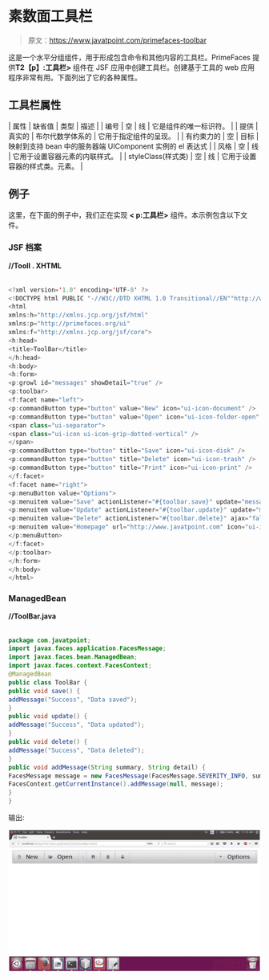 # 素数面工具栏

> 原文：<https://www.javatpoint.com/primefaces-toolbar>

这是一个水平分组组件，用于形成包含命令和其他内容的工具栏。PrimeFaces 提供**T2【p】:工具栏>** 组件在 JSF 应用中创建工具栏。创建基于工具的 web 应用程序非常有用。下面列出了它的各种属性。

## 工具栏属性

| 属性 | 缺省值 | 类型 | 描述 |
| 编号 | 空 | 线 | 它是组件的唯一标识符。 |
| 提供 | 真实的 | 布尔代数学体系的 | 它用于指定组件的呈现。 |
| 有约束力的 | 空 | 目标 | 映射到支持 bean 中的服务器端 UIComponent 实例的 el 表达式 |
| 风格 | 空 | 线 | 它用于设置容器元素的内联样式。 |
| styleClass(样式类) | 空 | 线 | 它用于设置容器的样式类。元素。 |

## 例子

这里，在下面的例子中，我们正在实现 **< p:工具栏>** 组件。本示例包含以下文件。

### JSF 档案

**//Tooll . XHTML**

```java

<?xml version='1.0' encoding='UTF-8' ?>
<!DOCTYPE html PUBLIC "-//W3C//DTD XHTML 1.0 Transitional//EN""http://www.w3.org/TR/xhtml1/DTD/xhtml1-transitional.dtd">
<html 
xmlns:h="http://xmlns.jcp.org/jsf/html"
xmlns:p="http://primefaces.org/ui"
xmlns:f="http://xmlns.jcp.org/jsf/core">
<h:head>
<title>ToolBar</title>
</h:head>
<h:body>
<h:form>
<p:growl id="messages" showDetail="true" />
<p:toolbar>
<f:facet name="left">
<p:commandButton type="button" value="New" icon="ui-icon-document" />
<p:commandButton type="button" value="Open" icon="ui-icon-folder-open" />
<span class="ui-separator">
<span class="ui-icon ui-icon-grip-dotted-vertical" />
</span>
<p:commandButton type="button" title="Save" icon="ui-icon-disk" />
<p:commandButton type="button" title="Delete" icon="ui-icon-trash" />
<p:commandButton type="button" title="Print" icon="ui-icon-print" />
</f:facet>
<f:facet name="right">
<p:menuButton value="Options">
<p:menuitem value="Save" actionListener="#{toolbar.save}" update="messages" icon="ui-icon-disk" />
<p:menuitem value="Update" actionListener="#{toolbar.update}" update="messages" icon="ui-icon-arrowrefresh-1-w" />
<p:menuitem value="Delete" actionListener="#{toolbar.delete}" ajax="false" icon="ui-icon-close" />
<p:menuitem value="Homepage" url="http://www.javatpoint.com" icon="ui-icon-extlink" />
</p:menuButton>
</f:facet>
</p:toolbar>
</h:form>
</h:body>
</html>

```

### ManagedBean

**//ToolBar.java**

```java

package com.javatpoint;
import javax.faces.application.FacesMessage;
import javax.faces.bean.ManagedBean;
import javax.faces.context.FacesContext;
@ManagedBean
public class ToolBar {
public void save() {
addMessage("Success", "Data saved");
}
public void update() {
addMessage("Success", "Data updated");
}
public void delete() {
addMessage("Success", "Data deleted");
}
public void addMessage(String summary, String detail) {
FacesMessage message = new FacesMessage(FacesMessage.SEVERITY_INFO, summary, detail);
FacesContext.getCurrentInstance().addMessage(null, message);
}
}

```

输出:

![PrimeFaces CommandLink 1](img/4c50f834deef007cbdc892c196dfb904.png)